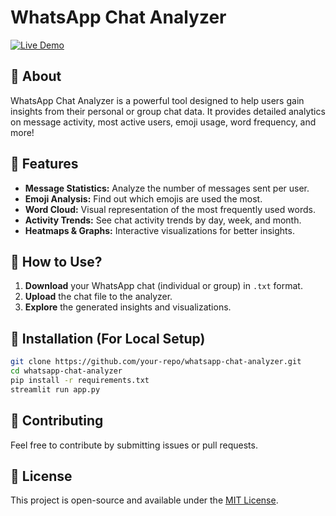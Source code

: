 # WhatsApp Chat Analyzer  

[![Live Demo](https://img.shields.io/badge/Live%20Demo-Click%20Here-blue)](https://whatsapp-chat-analyzer-vrv2.onrender.com)

## 📌 About  
WhatsApp Chat Analyzer is a powerful tool designed to help users gain insights from their personal or group chat data. It provides detailed analytics on message activity, most active users, emoji usage, word frequency, and more!  

## 🚀 Features  
- **Message Statistics:** Analyze the number of messages sent per user.  
- **Emoji Analysis:** Find out which emojis are used the most.  
- **Word Cloud:** Visual representation of the most frequently used words.  
- **Activity Trends:** See chat activity trends by day, week, and month.  
- **Heatmaps & Graphs:** Interactive visualizations for better insights.  

## 📝 How to Use?  
1. **Download** your WhatsApp chat (individual or group) in `.txt` format.  
2. **Upload** the chat file to the analyzer.  
3. **Explore** the generated insights and visualizations.


## 🔧 Installation (For Local Setup)  
```bash  
git clone https://github.com/your-repo/whatsapp-chat-analyzer.git  
cd whatsapp-chat-analyzer  
pip install -r requirements.txt  
streamlit run app.py  
```


## 🤝 Contributing  
Feel free to contribute by submitting issues or pull requests.  

## 📜 License  
This project is open-source and available under the [MIT License](LICENSE).

